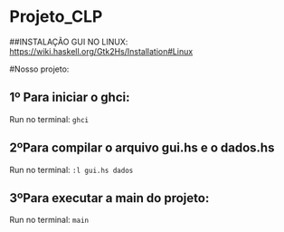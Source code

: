 # Projeto_CLP

##INSTALAÇÃO GUI NO LINUX:
https://wiki.haskell.org/Gtk2Hs/Installation#Linux

#Nosso projeto:
## 1º Para iniciar o ghci:
Run no terminal: `ghci`
## 2ºPara compilar o arquivo gui.hs e o dados.hs
Run no terminal: `:l gui.hs dados`
## 3ºPara executar a main do projeto:
Run no terminal: `main`
